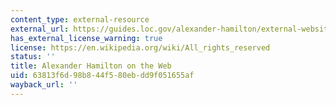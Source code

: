 ```yaml
---
content_type: external-resource
external_url: https://guides.loc.gov/alexander-hamilton/external-websites
has_external_license_warning: true
license: https://en.wikipedia.org/wiki/All_rights_reserved
status: ''
title: Alexander Hamilton on the Web
uid: 63813f6d-98b8-44f5-80eb-dd9f051655af
wayback_url: ''
---
```

